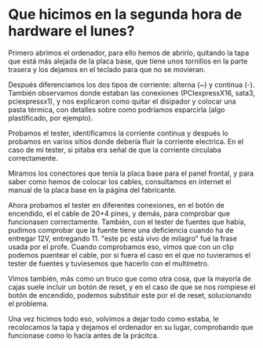 # Que hicimos en la segunda hora de hardware el lunes? 

Primero abrimos el ordenador, para ello hemos de abrirlo, quitando la tapa que está más alejada de la placa base, que tiene unos tornillos en la parte trasera y los dejamos en el teclado para que no se movieran.

Después diferenciamos los dos tipos de corriente: alterna (~) y continua (-). También observamos donde estaban las conexiones (PCIexpressX16, sata3, pciexpressx1), y nos explicaron como quitar el disipador y colocar una pasta térmica, con detalles sobre como podríamos esparcirla (algo plastificado, por ejemplo).

Probamos el tester, identificamos la corriente continua y después lo probamos en varios sitios donde debería fluir la corriente electrica. En el caso de mi tester, si pitaba era señal de que la corriente circulaba correctamente. 

Miramos los conectores que tenía la placa base para el panel frontal, y para saber como hemos de colocar los cables, consultamos en internet el manual de la placa base en la página del fabricante. 

Ahora probamos el tester en diferentes conexiones, en el botón de encendido, el el cable de 20+4 pines, y demás, para comprobar que funcionasen correctamente. También, con el tester de fuentes que había, pudimos comprobar que la fuente tiene una deficiencia cuando ha de entregar 12V, entregando 11. "este pc está vivo de milagro" fué la frase usada por el profe. Cuando comprobamos eso, vimos que con un clip podemos puentear el cable, por si fuera el caso en el que no tuvieramos el tester de fuentes y tuviesemos que hacerlo con el multímetro. 

Vimos también, más como un truco que como otra cosa, que la mayoría de cajas suele incluir un botón de reset, y en el caso de que se nos rompiese el botón de encendido, podemos substituir este por el de reset, solucionando el problema. 

Una vez hicimos todo eso, volvimos a dejar todo como estaba, le recolocamos la tapa y dejamos el ordenador en su lugar, comprobando que funcionase como lo hacía antes de la prácitca.
